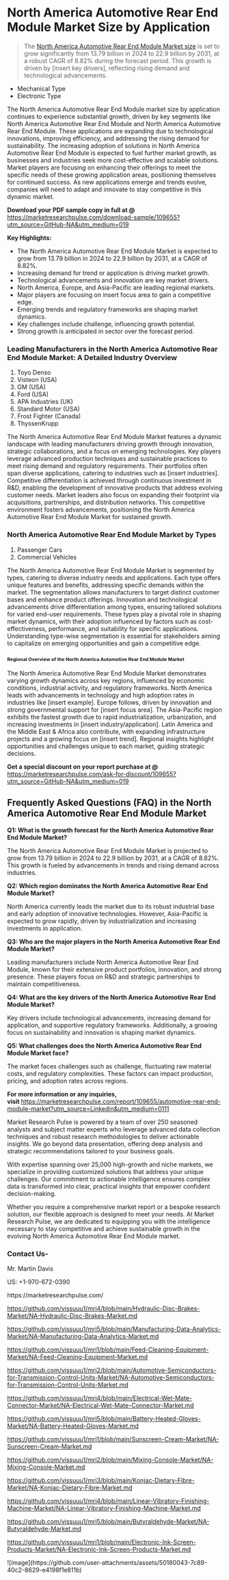 <h1>North America Automotive Rear End Module Market&nbsp;Size by Application</h1><blockquote><p>The <a href="https://marketresearchpulse.com/download-sample/109655?utm_source=GitHub-NA&amp;utm_medium=019">North America Automotive Rear End Module Market size</a> is set to grow significantly from 13.79 billion in 2024 to 22.9 billion by 2031, at a robust CAGR of 8.82% during the forecast period. This growth is driven by [insert key drivers], reflecting rising demand and technological advancements.</p></blockquote><ul><li>Mechanical Type<li> Electronic Type</li></ul><p>The North America Automotive Rear End Module market size by application continues to experience substantial growth, driven by key segments like North America Automotive Rear End Module and North America Automotive Rear End Module. These applications are expanding due to technological innovations, improving efficiency, and addressing the rising demand for sustainability. The increasing adoption of solutions in North America Automotive Rear End Module is expected to fuel further market growth, as businesses and industries seek more cost-effective and scalable solutions. Market players are focusing on enhancing their offerings to meet the specific needs of these growing application areas, positioning themselves for continued success. As new applications emerge and trends evolve, companies will need to adapt and innovate to stay competitive in this dynamic market.</p><p><strong>Download your PDF sample copy in full at @ </strong><a href="https://marketresearchpulse.com/download-sample/109655?utm_source=GitHub-NA&amp;utm_medium=019">https://marketresearchpulse.com/download-sample/109655?utm_source=GitHub-NA&amp;utm_medium=019</a></p><p><strong>Key Highlights: </strong></p><ul><li>The North America Automotive Rear End Module Market is expected to grow from 13.79 billion in 2024 to 22.9 billion by 2031, at a CAGR of 8.82%.</li><li>Increasing demand for trend or application is driving market growth.</li><li>Technological advancements and innovation are key market drivers.</li><li>North America, Europe, and Asia-Pacific are leading regional markets.</li><li>Major players are focusing on insert focus area to gain a competitive edge.</li><li>Emerging trends and regulatory frameworks are shaping market dynamics.</li><li>Key challenges include challenge, influencing growth potential.</li><li>Strong growth is anticipated in sector over the forecast period.</li></ul><h3>Leading Manufacturers in the North America Automotive Rear End Module Market: A Detailed Industry Overview</h3><ol><li>Toyo Denso</li><li>Visteon (USA)</li><li>GM (USA)</li><li>Ford (USA)</li><li>APA Industries (UK)</li><li>Standard Motor (USA)</li><li>Frost Fighter (Canada)</li><li>ThyssenKrupp</li></ol><div class="flex max-w-full flex-col flex-grow"><div class="min-h-8 text-message flex w-full flex-col items-end gap-2 whitespace-normal break-words [.text-message+&amp;]:mt-5" dir="auto" data-message-author-role="assistant" data-message-id="fd8432e4-4910-450d-b182-61b7bfb0a01f" data-message-model-slug="gpt-4o"><div class="flex w-full flex-col gap-1 empty:hidden first:pt-[3px]"><div class="markdown prose w-full break-words dark:prose-invert light"><p>The North America Automotive Rear End Module Market features a dynamic landscape with leading manufacturers driving growth through innovation, strategic collaborations, and a focus on emerging technologies. Key players leverage advanced production techniques and sustainable practices to meet rising demand and regulatory requirements. Their portfolios often span diverse applications, catering to industries such as [insert industries]. Competitive differentiation is achieved through continuous investment in R&amp;D, enabling the development of innovative products that address evolving customer needs. Market leaders also focus on expanding their footprint via acquisitions, partnerships, and distribution networks. This competitive environment fosters advancements, positioning the North America Automotive Rear End Module Market for sustained growth.</p></div></div></div></div><h3>North America Automotive Rear End Module Market by Types</h3><ol><li>Passenger Cars<li> Commercial Vehicles</li></ol><div class="flex max-w-full flex-col flex-grow"><div class="min-h-8 text-message flex w-full flex-col items-end gap-2 whitespace-normal break-words [.text-message+&amp;]:mt-5" dir="auto" data-message-author-role="assistant" data-message-id="084470be-0bb7-4664-bddf-5156b4f41249" data-message-model-slug="gpt-4o-mini"><div class="flex w-full flex-col gap-1 empty:hidden first:pt-[3px]"><div class="markdown prose w-full break-words dark:prose-invert light"><p>The North America Automotive Rear End Module Market is segmented by types, catering to diverse industry needs and applications. Each type offers unique features and benefits, addressing specific demands within the market. The segmentation allows manufacturers to target distinct customer bases and enhance product offerings. Innovation and technological advancements drive differentiation among types, ensuring tailored solutions for varied end-user requirements. These types play a pivotal role in shaping market dynamics, with their adoption influenced by factors such as cost-effectiveness, performance, and suitability for specific applications. Understanding type-wise segmentation is essential for stakeholders aiming to capitalize on emerging opportunities and gain a competitive edge.</p></div></div></div></div><h3><span style="font-size: 11px;">Regional Overview of the North America Automotive Rear End Module Market</span></h3><div class="flex max-w-full flex-col flex-grow"><div class="min-h-8 text-message flex w-full flex-col items-end gap-2 whitespace-normal break-words [.text-message+&amp;]:mt-5" dir="auto" data-message-author-role="assistant" data-message-id="e9038762-ce64-4e30-91c9-9bd413514231" data-message-model-slug="gpt-4o-mini"><div class="flex w-full flex-col gap-1 empty:hidden first:pt-[3px]"><div class="markdown prose w-full break-words dark:prose-invert light"><p>The North America Automotive Rear End Module Market demonstrates varying growth dynamics across key regions, influenced by economic conditions, industrial activity, and regulatory frameworks. North America leads with advancements in technology and high adoption rates in industries like [insert example]. Europe follows, driven by innovation and strong governmental support for [insert focus area]. The Asia-Pacific region exhibits the fastest growth due to rapid industrialization, urbanization, and increasing investments in [insert industry/application]. Latin America and the Middle East &amp; Africa also contribute, with expanding infrastructure projects and a growing focus on [insert trend]. Regional insights highlight opportunities and challenges unique to each market, guiding strategic decisions.</p></div></div></div></div><p><strong>Get a special discount on your report purchase at @ </strong><a href="https://marketresearchpulse.com/ask-for-discount/109655?utm_source=GitHub-NA&amp;utm_medium=019">https://marketresearchpulse.com/ask-for-discount/109655?utm_source=GitHub-NA&amp;utm_medium=019</a></p><h2>Frequently Asked Questions (FAQ) in the North America Automotive Rear End Module Market</h2><p><strong>Q1: What is the growth forecast for the North America Automotive Rear End Module Market?</strong></p><p>The North America Automotive Rear End Module Market is projected to grow from 13.79 billion in 2024 to 22.9 billion by 2031, at a CAGR of 8.82%. This growth is fueled by advancements in trends and rising demand across industries.</p><p><strong>Q2: Which region dominates the North America Automotive Rear End Module Market?</strong></p><p>North America currently leads the market due to its robust industrial base and early adoption of innovative technologies. However, Asia-Pacific is expected to grow rapidly, driven by industrialization and increasing investments in application.</p><p><strong>Q3: Who are the major players in the North America Automotive Rear End Module Market?</strong></p><p>Leading manufacturers include North America Automotive Rear End Module, known for their extensive product portfolios, innovation, and strong presence. These players focus on R&amp;D and strategic partnerships to maintain competitiveness.</p><p><strong>Q4: What are the key drivers of the North America Automotive Rear End Module Market?</strong></p><p>Key drivers include technological advancements, increasing demand for application, and supportive regulatory frameworks. Additionally, a growing focus on sustainability and innovation is shaping market dynamics.</p><p><strong>Q5: What challenges does the North America Automotive Rear End Module Market face?</strong></p><p>The market faces challenges such as challenge, fluctuating raw material costs, and regulatory complexities. These factors can impact production, pricing, and adoption rates across regions.</p><p><strong>For more information or any inquiries, visit&nbsp;</strong><a href="https://marketresearchpulse.com/report/109655/automotive-rear-end-module-market?utm_source=Linkedin&utm_medium=0111">https://marketresearchpulse.com/report/109655/automotive-rear-end-module-market?utm_source=Linkedin&utm_medium=0111</a></p><p>Market Research Pulse is powered by a team of over 250 seasoned analysts and subject matter experts who leverage advanced data collection techniques and robust research methodologies to deliver actionable insights. We go beyond data presentation, offering deep analysis and strategic recommendations tailored to your business goals.</p><p>With expertise spanning over 25,000 high-growth and niche markets, we specialize in providing customized solutions that address your unique challenges. Our commitment to actionable intelligence ensures complex data is transformed into clear, practical insights that empower confident decision-making.</p><p>Whether you require a comprehensive market report or a bespoke research solution, our flexible approach is designed to meet your needs. At Market Research Pulse, we are dedicated to equipping you with the intelligence necessary to stay competitive and achieve sustainable growth in the evolving North America Automotive Rear End Module market.</p><h3><strong>Contact Us-</strong></h3><p>Mr. Martin Davis</p><p>US: +1-970-672-0390</p><p>https://marketresearchpulse.com/</p><p><a href="https://github.com/vissuuu1/mri4/blob/main/Hydraulic-Disc-Brakes-Market/NA-Hydraulic-Disc-Brakes-Market.md">https://github.com/vissuuu1/mri4/blob/main/Hydraulic-Disc-Brakes-Market/NA-Hydraulic-Disc-Brakes-Market.md</a></p><p><a href="https://github.com/vissuuu1/mri5/blob/main/Manufacturing-Data-Analytics-Market/NA-Manufacturing-Data-Analytics-Market.md">https://github.com/vissuuu1/mri5/blob/main/Manufacturing-Data-Analytics-Market/NA-Manufacturing-Data-Analytics-Market.md</a></p><p><a href="https://github.com/vissuuu1/mri1/blob/main/Feed-Cleaning-Equipment-Market/NA-Feed-Cleaning-Equipment-Market.md">https://github.com/vissuuu1/mri1/blob/main/Feed-Cleaning-Equipment-Market/NA-Feed-Cleaning-Equipment-Market.md</a></p><p><a href="https://github.com/vissuuu1/mri2/blob/main/Automotive-Semiconductors-for-Transmission-Control-Units-Market/NA-Automotive-Semiconductors-for-Transmission-Control-Units-Market.md">https://github.com/vissuuu1/mri2/blob/main/Automotive-Semiconductors-for-Transmission-Control-Units-Market/NA-Automotive-Semiconductors-for-Transmission-Control-Units-Market.md</a></p><p><a href="https://github.com/vissuuu1/mri4/blob/main/Electrical-Wet-Mate-Connector-Market/NA-Electrical-Wet-Mate-Connector-Market.md">https://github.com/vissuuu1/mri4/blob/main/Electrical-Wet-Mate-Connector-Market/NA-Electrical-Wet-Mate-Connector-Market.md</a></p><p><a href="https://github.com/vissuuu1/mri5/blob/main/Battery-Heated-Gloves-Market/NA-Battery-Heated-Gloves-Market.md">https://github.com/vissuuu1/mri5/blob/main/Battery-Heated-Gloves-Market/NA-Battery-Heated-Gloves-Market.md</a></p><p><a href="https://github.com/vissuuu1/mri1/blob/main/Sunscreen-Cream-Market/NA-Sunscreen-Cream-Market.md">https://github.com/vissuuu1/mri1/blob/main/Sunscreen-Cream-Market/NA-Sunscreen-Cream-Market.md</a></p><p><a href="https://github.com/vissuuu1/mri2/blob/main/Mixing-Console-Market/NA-Mixing-Console-Market.md">https://github.com/vissuuu1/mri2/blob/main/Mixing-Console-Market/NA-Mixing-Console-Market.md</a></p><p><a href="https://github.com/vissuuu1/mri3/blob/main/Konjac-Dietary-Fibre-Market/NA-Konjac-Dietary-Fibre-Market.md">https://github.com/vissuuu1/mri3/blob/main/Konjac-Dietary-Fibre-Market/NA-Konjac-Dietary-Fibre-Market.md</a></p><p><a href="https://github.com/vissuuu1/mri4/blob/main/Linear-Vibratory-Finishing-Machine-Market/NA-Linear-Vibratory-Finishing-Machine-Market.md">https://github.com/vissuuu1/mri4/blob/main/Linear-Vibratory-Finishing-Machine-Market/NA-Linear-Vibratory-Finishing-Machine-Market.md</a></p><p><a href="https://github.com/vissuuu1/mri5/blob/main/Butyraldehyde-Market/NA-Butyraldehyde-Market.md">https://github.com/vissuuu1/mri5/blob/main/Butyraldehyde-Market/NA-Butyraldehyde-Market.md</a></p><p><a href="https://github.com/vissuuu1/mri1/blob/main/Electronic-Ink-Screen-Products-Market/NA-Electronic-Ink-Screen-Products-Market.md">https://github.com/vissuuu1/mri1/blob/main/Electronic-Ink-Screen-Products-Market/NA-Electronic-Ink-Screen-Products-Market.md</a></p>
![image](https://github.com/user-attachments/assets/50180043-7c89-40c2-8629-e4198f1e811b)
